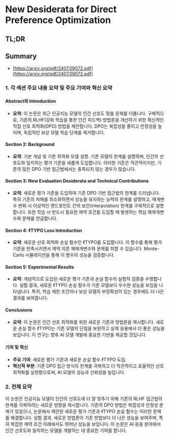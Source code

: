 # New Desiderata for Direct Preference Optimization
## TL;DR
## Summary
- [https://arxiv.org/pdf/2407.09072.pdf](https://arxiv.org/pdf/2407.09072.pdf)

### 1. 각 섹션 주요 내용 요약 및 주요 기여와 혁신 요약

#### Abstract와 Introduction
- **요약**: 이 논문은 최근 인공지능 모델의 인간 선호도 맞춤 문제를 다룹니다. 구체적으로, 기존의 RLHF(강화 학습을 통한 인간 피드백) 방법론을 개선하기 위한 혁신적인 직접 선호 최적화(DPO) 방법을 제안합니다. DPO는 복잡성을 줄이고 안정성을 높이며, 독립적인 보상 모델 학습 단계를 제거합니다.

#### Section 2: Background
- **요약**: 기본 개념 및 기존 최적화 모델 설명. 기존 모델의 한계를 설명하며, 인간의 선호도와 일치하는 평가 기준을 새롭게 도입합니다. 이러한 기준은 직관적이지만, 기존의 많은 DPO 기반 접근법에서는 충족되지 않는 경우가 많습니다.

#### Section 3: New Evaluation Desiderata and Technical Contributions
- **요약**: 새로운 평가 기준을 도입하여 기존 DPO 기반 접근법의 한계를 드러냅니다. 특히 기존의 피해를 최소화하면서 성능을 유지하는 능력의 한계를 설명하고, 매개변수 변화 시 이상적인 엔드포인트 간의 보간(interpolation) 한계를 구체적으로 설명합니다. 또한 학습 시 반드시 필요한 제약 조건을 도입할 때 발생하는 핵심 재매개변수화 문제를 언급합니다.

#### Section 4: ℓTYPO Loss Introduction
- **요약**: 새로운 선호 최적화 손실 함수인 ℓTYPO를 도입합니다. 이 함수를 통해 평가 기준을 만족시키면서 제약 의존 재매개변수화 문제를 피할 수 있습니다. Monte-Carlo 시뮬레이션을 통해 이 함수의 성능을 검증합니다.

#### Section 5: Experimental Results
- **요약**: 개념적으로 도입된 새로운 평가 기준과 손실 함수의 실험적 검증을 수행합니다. 실험 결과, 새로운 ℓTYPO 손실 함수가 기존 모델보다 우수한 성능을 보임을 나타냅니다. 특히, 학습 제한 조건이나 보상 모델의 부정확성이 있는 경우에도 더 나은 결과를 보여줍니다.

#### Conclusions
- **요약**: 이 논문은 인간 선호 최적화를 위한 새로운 기준과 방법론을 제시합니다. 새로운 손실 함수 ℓTYPO는 기존 모델의 단점을 보완하고 실제 응용에서 더 좋은 성능을 보입니다. 이 연구는 향후 AI 모델 개발에 중요한 기반을 제공할 것입니다.

#### 기여 및 혁신
- **주요 기여**: 새로운 평가 기준과 새로운 손실 함수 ℓTYPO 도입.
- **혁신적 부분**: 기존 DPO 접근 방식의 한계를 극복하고 더 직관적이고 효율적인 선호 최적화를 실현함으로써, AI 모델의 성능과 신뢰성을 높입니다.

### 2. 전체 요약

이 논문은 인공지능 모델이 인간의 선호도에 더 잘 맞추기 위해 기존의 RLHF 접근법의 한계를 극복하려는 새로운 방향을 제시합니다. 기존의 DPO 방법은 복잡성과 안정성 문제가 있었으나, 논문에서 제안된 새로운 평가 기준과 ℓTYPO 손실 함수는 이러한 문제를 해결합니다. 실험 결과, 새로운 방법론이 기존 방법보다 더 나은 성능을 보여주며, 특히 복잡한 제약 조건 아래에서도 뛰어난 성능을 보입니다. 이 논문은 AI 응용 분야에서 인간 선호도와 일치하는 모델을 개발하는 데 중요한 기여를 합니다.